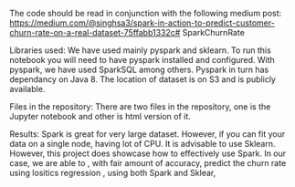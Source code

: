 

The code should be read in conjunction with the following medium post:
https://medium.com/@singhsa3/spark-in-action-to-predict-customer-churn-rate-on-a-real-dataset-75ffabb1332c# SparkChurnRate

Libraries used:
We have used mainly pyspark and sklearn. To run this notebook you will need to have pyspark installed and configured.
With pyspark, we have used SparkSQL among others.
Pyspark in turn has dependancy on Java 8.
The location of dataset is on S3 and is publicly available.

Files in the repository:
There are two files in the repository, one is the Jupyter notebook and other is html version of it.

Results:
Spark is great for very large dataset. However, if you can fit your data on a single node, having lot of CPU. It is advisable to use Sklearn. However, this project does showcase how to effectively use Spark.
In our case, we are able to , with fair amount of accuracy, predict the churn rate using lositics regression , using both Spark and Sklear,


